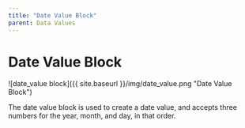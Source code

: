 ```yaml
---
title: "Date Value Block"
parent: Data Values
---
```

# Date Value Block
![date_value block]({{ site.baseurl }}/img/date_value.png "Date Value Block")

The date value block is used to create a date value, and accepts three numbers for the year, month, and day, in that order.